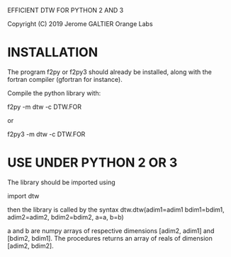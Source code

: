 EFFICIENT DTW FOR PYTHON 2 AND 3

Copyright (C) 2019 Jerome GALTIER Orange Labs

# INSTALLATION

The program f2py or f2py3 should already be installed, along with the fortran compiler (gfortran for instance).

Compile the python library with:

f2py -m dtw -c DTW.FOR

or

f2py3 -m dtw -c DTW.FOR

# USE UNDER PYTHON 2 OR 3

The library should be imported using

import dtw

then the library is called by the syntax dtw.dtw(adim1=adim1 bdim1=bdim1, adim2=adim2, bdim2=bdim2, a=a, b=b)

a and b are numpy arrays of respective dimensions [adim2, adim1] and [bdim2, bdim1].
The procedures returns an array of reals of dimension [adim2, bdim2].

